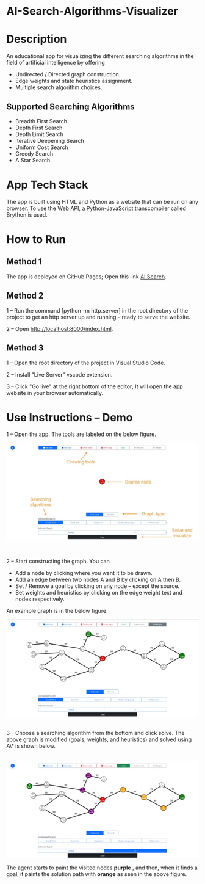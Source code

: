 ﻿# AI-Search-Algorithms-Visualizer
 
# Description

An educational app for visualizing the different searching algorithms in the field of artificial intelligence by offering

- Undirected / Directed graph construction.
- Edge weights and state heuristics assignment.
- Multiple search algorithm choices.

## Supported Searching Algorithms

- Breadth First Search
- Depth First Search
- Depth Limit Search
- Iterative Deepening Search
- Uniform Cost Search
- Greedy Search
- A Star Search

# App Tech Stack

The app is built using HTML and Python as a website that can be run on any browser. To use the Web API, a Python-JavaScript transcompiler called Brython is used.

# How to Run

## Method 1

The app is deployed on GitHub Pages; Open this link [AI Search](https://swayamgupta07.github.io/AI-Search-Algorithms-Visualizer/).

## Method 2

1 – Run the command [python -m http.server] in the root directory of the project to get an http server up and running – ready to serve the website.

2 – Open [http://localhost:8000/index.html](http://localhost:8000/index.html).

## Method 3

1 – Open the root directory of the project in Visual Studio Code.

2 – Install &quot;Live Server&quot; vscode extension.

3 – Click &quot;Go live&quot; at the right bottom of the editor; It will open the app website in your browser automatically.

# Use Instructions – Demo

1 – Open the app. The tools are labeled on the below figure.

![](/graphic/app_labeled.jpg)

</br>

2 – Start constructing the graph. You can

- Add a node by clicking where you want it to be drawn.
- Add an edge between two nodes A and B by clicking on A then B.
- Set / Remove a goal by clicking on any node – except the source.
- Set weights and heuristics by clicking on the edge weight text and nodes respectively.

An example graph is in the below figure.

![](/graphic/example_graph.jpg)

</br>
3 – Choose a searching algorithm from the bottom and click solve. The above graph is modified (goals, weights, and heuristics) and solved using A\* is shown below.
</br>
</br>

![](/graphic/searched_graph.jpg)

The agent starts to paint the visited nodes **purple** , and then, when it finds a goal, it paints the solution path with **orange** as seen in the above figure.
